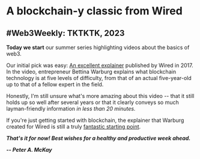 # A blockchain-y classic from Wired
## #Web3Weekly: TKTKTK, 2023

**Today we start** our summer series highlighting videos about the basics of web3.

Our initial pick was easy: [An excellent explainer](https://www.youtube.com/watch?v=hYip_Vuv8J0) published by Wired in 2017. In the video, entrepreneur Bettina Warburg explains what blockchain technology is at five levels of difficulty, from that of an actual five-year-old up to that of a fellow expert in the field.

Honestly, I'm still unsure what's more amazing about this video -- that it still holds up so well after several years or that it clearly conveys so much layman-friendly information *in less than 20 minutes.*

If you're just getting started with blockchain, the explainer that Warburg created for Wired is still a truly [fantastic starting point](https://www.youtube.com/watch?v=hYip_Vuv8J0&t=2s).

_**That's it for now! Best wishes for a healthy and productive week ahead.**_  

_**-- Peter A. McKay**_
